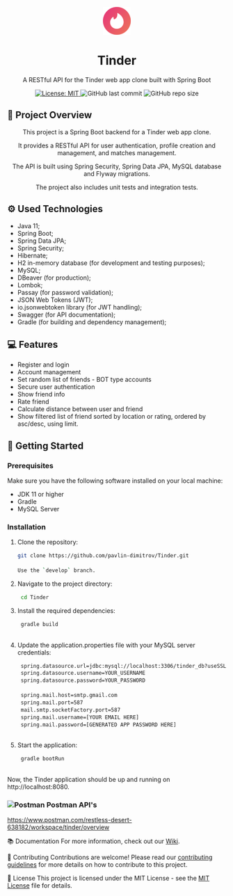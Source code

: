 <p align="center">
  <img src="https://github.com/pavlin-dimitrov/Tinder/blob/develop/blob/main/tinder.png" alt="Tinder Logo"/>
</p>

<h1 align="center">Tinder</h1>
<p align="center">A RESTful API for the Tinder web app clone built with Spring Boot</p>

<p align="center">
  <a href="https://github.com/pavlin-dimitrov/Tinder/blob/develop/LICENSE.md">
    <img alt="License: MIT" src="https://img.shields.io/badge/License-MIT-yellow.svg">
  </a>
  <img alt="GitHub last commit" src="https://img.shields.io/github/last-commit/pavlin-dimitrov/Tinder/develop">
  <img alt="GitHub repo size" src="https://img.shields.io/github/repo-size/pavlin-dimitrov/Tinder">
</p>

## 🌟 Project Overview

<p align="center">This project is a Spring Boot backend for a Tinder web app clone.</p> 
<p align="center">It provides a RESTful API for user authentication, profile creation and management, and matches management.</p> 
<p align="center">The API is built using Spring Security, Spring Data JPA, MySQL database and Flyway migrations.</p>
<p align="center">The project also includes unit tests and integration tests.</p>

## ⚙️ Used Technologies

*	Java 11;
*	Spring Boot;
*	Spring Data JPA;
*	Spring Security;
*	Hibernate;
*	H2 in-memory database (for development and testing purposes);
*	MySQL;
*	DBeaver (for production);
*	Lombok;
*	Passay (for password validation);
*	JSON Web Tokens (JWT);
*	io.jsonwebtoken library (for JWT handling);
*	Swagger (for API documentation);
*	Gradle (for building and dependency management);


## 💻 Features

* Register and login
* Account management
* Set random list of friends - BOT type accounts
* Secure user authentication
* Show friend info
* Rate friend
* Calculate distance between user and friend
* Show filtered list of friend sorted by location or rating, ordered by asc/desc, using limit.

## 🚀 Getting Started

### Prerequisites

Make sure you have the following software installed on your local machine:

* JDK 11 or higher
* Gradle
* MySQL Server

### Installation

1. Clone the repository:

   ```sh
   git clone https://github.com/pavlin-dimitrov/Tinder.git
   
   Use the `develop` branch.

2. Navigate to the project directory:

   ```sh
    cd Tinder

3. Install the required dependencies:

   ```sh
    gradle build
    
4. Update the application.properties file with your MySQL server credentials:

   ```sh
    spring.datasource.url=jdbc:mysql://localhost:3306/tinder_db?useSSL=false
    spring.datasource.username=YOUR_USERNAME
    spring.datasource.password=YOUR_PASSWORD

    spring.mail.host=smtp.gmail.com
    spring.mail.port=587
    mail.smtp.socketFactory.port=587
    spring.mail.username=[YOUR EMAIL HERE]
    spring.mail.password=[GENERATED APP PASSWORD HERE]
    
5. Start the application:

   ```sh
    gradle bootRun
    
Now, the Tinder application should be up and running on http://localhost:8080.



### <img src="https://github.com/pavlin-dimitrov/Tinder/blob/develop/blob/main/postman.png" alt="Postman" width="24" height="24"> Postman API's

  https://www.postman.com/restless-desert-638182/workspace/tinder/overview

📚 Documentation
For more information, check out our [Wiki](https://github.com/pavlin-dimitrov/FileOrganizer/wiki).

🤝 Contributing
Contributions are welcome! Please read our [contributing guidelines](https://github.com/pavlin-dimitrov/FileOrganizer/blob/master/blob/main/CONTRIBUTING.md) for more details on how to contribute to this project.

📄 License
This project is licensed under the MIT License - see the [MIT License](https://github.com/pavlin-dimitrov/Tinder/blob/develop/LICENSE.md) file for details.
